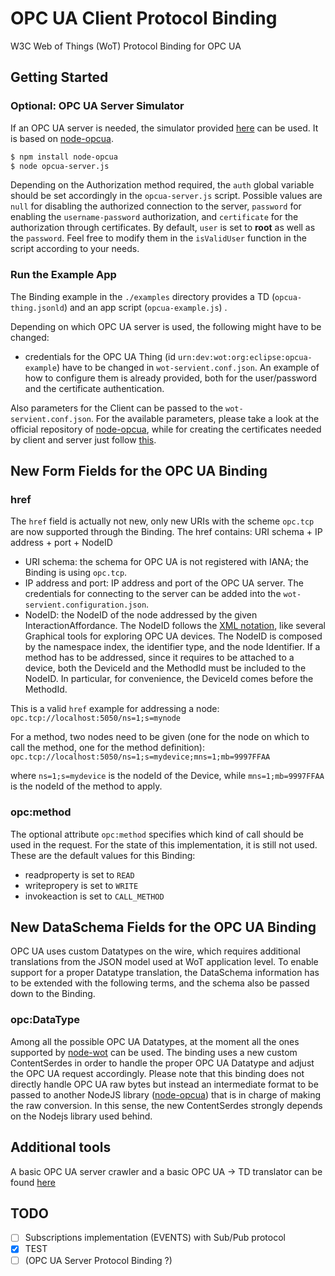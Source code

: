 # OPC UA Client Protocol Binding

W3C Web of Things (WoT) Protocol Binding for OPC UA

## Getting Started

### Optional: OPC UA Server Simulator

If an OPC UA server is needed, the simulator provided [here](https://github.com/lukesmolo/wot-utils/tree/master/binding-opcua) can be used.
It is based on [node-opcua](https://github.com/node-opcua).

```bash
$ npm install node-opcua
$ node opcua-server.js
```

Depending on the Authorization method required, the `auth` global variable should be set accordingly in the `opcua-server.js` script.
Possible values are `null` for disabling the authorized connection to the server, `password` for enabling the `username-password` authorization, and `certificate` for the authorization through certificates.
By default, `user` is set to **root** as well as the `password`. Feel free to modify them in the `isValidUser` function in the script according to your needs.

### Run the Example App

The Binding example in the `./examples` directory provides a TD (`opcua-thing.jsonld`) and an app script (`opcua-example.js`) .

Depending on which OPC UA server is used, the following might have to be changed:

-   credentials for the OPC UA Thing (id `urn:dev:wot:org:eclipse:opcua-example`) have to be changed in `wot-servient.conf.json`. An example of how to configure them is already provided, both for the user/password and the certificate authentication.

Also parameters for the Client can be passed to the `wot-servient.conf.json`. For the available parameters, please take a look at the official repository of [node-opcua](https://github.com/node-opcua/node-opcua), while for creating the certificates needed by client and server just follow [this](https://github.com/node-opcua/node-opcua/blob/master/documentation/notes_on_certificates.md).

## New Form Fields for the OPC UA Binding

### href

The `href` field is actually not new, only new URIs with the scheme `opc.tcp` are now supported through the Binding.
The href contains: URI schema + IP address + port + NodeID

-   URI schema: the schema for OPC UA is not registered with IANA; the Binding is using `opc.tcp`.
-   IP address and port: IP address and port of the OPC UA server. The credentials for connecting to the server can be added into the `wot-servient.configuration.json`.
-   NodeID: the NodeID of the node addressed by the given InteractionAffordance. The NodeID follows the [XML notation](https://documentation.unified-automation.com/uasdkhp/1.0.0/html/_l2_ua_node_ids.html), like several Graphical tools for exploring OPC UA devices. The NodeID is composed by the namespace index, the identifier type, and the node Identifier. If a method has to be addressed, since it requires to be attached to a device, both the DeviceId and the MethodId must be included to the NodeID. In particular, for convenience, the DeviceId comes before the MethodId.

This is a valid `href` example for addressing a node:
`opc.tcp://localhost:5050/ns=1;s=mynode`

For a method, two nodes need to be given (one for the node on which to call the method, one for the method definition):
`opc.tcp://localhost:5050/ns=1;s=mydevice;mns=1;mb=9997FFAA`

where `ns=1;s=mydevice` is the nodeId of the Device, while `mns=1;mb=9997FFAA` is the nodeId of the method to apply.

### opc:method

The optional attribute `opc:method` specifies which kind of call should be used in the request.
For the state of this implementation, it is still not used.
These are the default values for this Binding:

-   readproperty is set to `READ`
-   writepropery is set to `WRITE`
-   invokeaction is set to `CALL_METHOD`

## New DataSchema Fields for the OPC UA Binding

OPC UA uses custom Datatypes on the wire, which requires additional translations from the JSON model used at WoT application level.
To enable support for a proper Datatype translation, the DataSchema information has to be extended with the following terms, and the schema also be passed down to the Binding.

### opc:DataType

Among all the possible OPC UA Datatypes, at the moment all the ones supported by [node-wot](https://github.com/node-opcua/node-opcua/blob/master/packages/node-opcua-variant/source/DataType_enum.ts) can be used.
The binding uses a new custom ContentSerdes in order to handle the proper OPC UA Datatype and adjust the OPC UA request accordingly. Please note that this binding does not directly handle OPC UA raw bytes but instead an intermediate format to be passed to another NodeJS library ([node-opcua](https://github.com/node-opcua)) that is in charge of making the raw conversion. In this sense, the new ContentSerdes strongly depends on the Nodejs library used behind.

## Additional tools

A basic OPC UA server crawler and a basic OPC UA -> TD translator can be found [here](https://github.com/lukesmolo/wot-utils/tree/master/opcua-crawler)

## TODO

-   [ ] Subscriptions implementation (EVENTS) with Sub/Pub protocol
-   [x] TEST
-   [ ] (OPC UA Server Protocol Binding ?)

